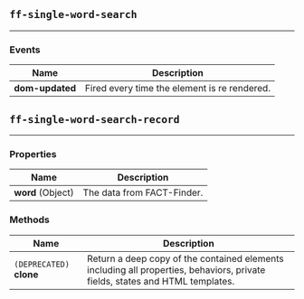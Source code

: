 ## `ff-single-word-search`
___
### Events
| Name | Description |
| ---- | ----------- |
| **dom-updated** | Fired every time the element is re rendered. |

## `ff-single-word-search-record`
___
### Properties
| Name | Description |
| ---- | ----------- |
| **word**&nbsp;(Object) | The data from FACT-Finder. | 

### Methods
| Name | Description |
| ---- | ----------- |
| `(DEPRECATED)` **clone** | Return a deep copy of the contained elements including all properties, behaviors, private fields, states and HTML templates. |
